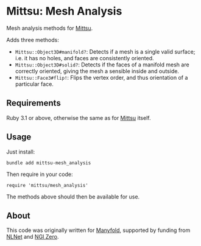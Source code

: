 # Mittsu: Mesh Analysis

Mesh analysis methods for [Mittsu](https://github.com/danini-the-panini/mittsu).

Adds three methods:

* `Mittsu::Object3D#manifold?`: Detects if a mesh is a single valid surface; i.e. it has no holes, and faces are consistently oriented.
* `Mittsu::Object3D#solid?`: Detects if the faces of a manifold mesh are correctly oriented, giving the mesh a sensible inside and outside.
* `Mittsu::Face3#flip!`: Flips the vertex order, and thus orientation of a particular face.

## Requirements

Ruby 3.1 or above, otherwise the same as for [Mittsu](https://github.com/danini-the-panini/mittsu) itself.

## Usage

Just install:

`bundle add mittsu-mesh_analysis`

Then require in your code:

`require 'mittsu/mesh_analysis'`

The methods above should then be available for use.

## About

This code was originally written for [Manyfold](https://manyfold.app), supported by funding from [NLNet](https://nlnet.nl) and [NGI Zero](https://ngi.eu/ngi-projects/ngi-zero/).

